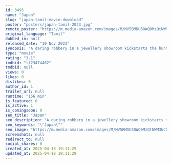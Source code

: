 ```yaml
---
id: 3495
name: "Japan"
slug: "japan-tamil-movie-download"
poster: "posters/japan-tamil-2023.jpg"
remote_poster: "https://m.media-amazon.com/images/M/MV5BMDU3OWQ0MzQtNWM3NC00YzQ1LWI5MTQtNTc4NzdhYzRhNDA4XkEyXkFqcGc@._V1_SX300.jpg"
original_language: "Tamil"
dubbed_in: null
released_date: "10 Nov 2023"
synopsis: "A daring robbery in a jewellery showroom kickstarts the hunt for Japan, a notorious robber, who is a law unto himself."
type: "movie"
rating: "3.1"
imdbid: "tt23474462"
tmdbid: null
views: 0
likes: 0
dislikes: 0
author_id: 1
trailer_url: null
runtime: "156 min"
is_featured: 0
is_active: 1
is_comingsoon: 0
seo_title: "Japan"
seo_description: "A daring robbery in a jewellery showroom kickstarts the hunt for Japan, a notorious robber, who is a law unto himself."
seo_keywords: "\"Japan\""
seo_image: "https://m.media-amazon.com/images/M/MV5BMDU3OWQ0MzQtNWM3NC00YzQ1LWI5MTQtNTc4NzdhYzRhNDA4XkEyXkFqcGc@._V1_SX300.jpg"
screenshots: null
redirect_to: null
social_shares: 0
created_at: 2025-04-18 19:11:29
updated_at: 2025-04-18 19:11:29
---
```


